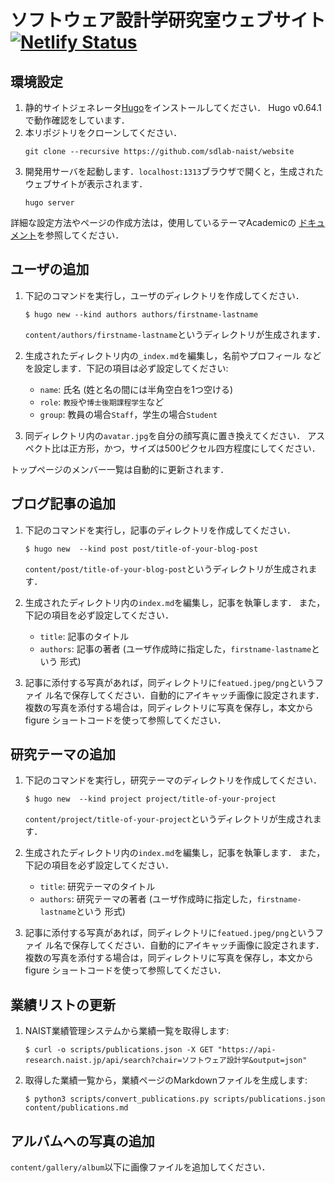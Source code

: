 # ソフトウェア設計学研究室ウェブサイト [![Netlify Status](https://api.netlify.com/api/v1/badges/3fbbab05-cf15-4ac2-854f-f2ac1ed81672/deploy-status)](https://app.netlify.com/sites/sdlab/deploys)

## 環境設定

1. 静的サイトジェネレータ[Hugo](https://gohugo.io/)をインストールしてください．
   Hugo v0.64.1で動作確認をしています．
2. 本リポジトリをクローンしてください．
    ```
    git clone --recursive https://github.com/sdlab-naist/website
    ```
3. 開発用サーバを起動します．`localhost:1313`ブラウザで開くと，生成された
  ウェブサイトが表示されます．
    ```
    hugo server
    ```

詳細な設定方法やページの作成方法は，使用しているテーマAcademicの
[ドキュメント](https://sourcethemes.com/academic/docs/)を参照してください．

## ユーザの追加

1. 下記のコマンドを実行し，ユーザのディレクトリを作成してください．
    ```
    $ hugo new --kind authors authors/firstname-lastname
    ```
    `content/authors/firstname-lastname`というディレクトリが生成されます．

2. 生成されたディレクトリ内の`_index.md`を編集し，名前やプロフィール
  などを設定します．下記の項目は必ず設定してください:
    - `name`: 氏名 (姓と名の間には半角空白を1つ空ける)
    - `role`: `教授`や`博士後期課程学生`など
    - `group`: 教員の場合`Staff`，学生の場合`Student`

3. 同ディレクトリ内の`avatar.jpg`を自分の顔写真に置き換えてください．
  アスペクト比は正方形，かつ，サイズは500ピクセル四方程度にしてください．

トップページのメンバー一覧は自動的に更新されます．

## ブログ記事の追加

1. 下記のコマンドを実行し，記事のディレクトリを作成してください．
    ```
    $ hugo new  --kind post post/title-of-your-blog-post
    ```
    `content/post/title-of-your-blog-post`というディレクトリが生成されます．

2. 生成されたディレクトリ内の`index.md`を編集し，記事を執筆します．
  また，下記の項目を必ず設定してください．
    - `title`: 記事のタイトル
    - `authors`: 記事の著者 (ユーザ作成時に指定した，`firstname-lastname`という
        形式)

3. 記事に添付する写真があれば，同ディレクトリに`featued.jpeg/png`というファイ
   ル名で保存してください．自動的にアイキャッチ画像に設定されます．
   複数の写真を添付する場合は，同ディレクトリに写真を保存し，本文からfigure
   ショートコードを使って参照してください．

## 研究テーマの追加

1. 下記のコマンドを実行し，研究テーマのディレクトリを作成してください．
    ```
    $ hugo new  --kind project project/title-of-your-project
    ```
    `content/project/title-of-your-project`というディレクトリが生成されます．

2. 生成されたディレクトリ内の`index.md`を編集し，記事を執筆します．
  また，下記の項目を必ず設定してください．
    - `title`: 研究テーマのタイトル
    - `authors`: 研究テーマの著者 (ユーザ作成時に指定した，`firstname-lastname`という
        形式)

3. 記事に添付する写真があれば，同ディレクトリに`featued.jpeg/png`というファイ
   ル名で保存してください．自動的にアイキャッチ画像に設定されます．
   複数の写真を添付する場合は，同ディレクトリに写真を保存し，本文からfigure
   ショートコードを使って参照してください．

## 業績リストの更新

1. NAIST業績管理システムから業績一覧を取得します:
    ```
    $ curl -o scripts/publications.json -X GET "https://api-research.naist.jp/api/search?chair=ソフトウェア設計学&output=json"
    ```
2. 取得した業績一覧から，業績ページのMarkdownファイルを生成します:
    ```
    $ python3 scripts/convert_publications.py scripts/publications.json content/publications.md
    ```

## アルバムへの写真の追加

`content/gallery/album`以下に画像ファイルを追加してください．
